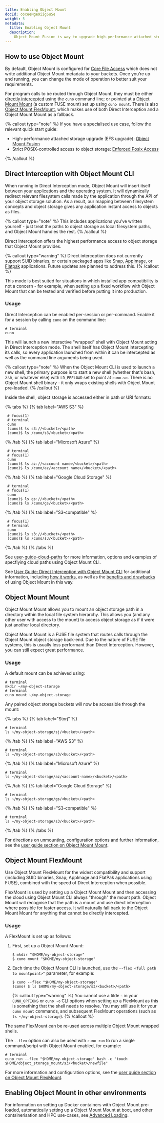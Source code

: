 ```yaml
---
title: Enabling Object Mount
docId: ooceeNge9iig6uSe
weight: 5
metadata:
  title: Enabling Object Mount
  description:
    Object Mount Fusion is way to upgrade high-performance attached storage solutions like Amazon Elastic File System (EFS) with the throughput of object storage. It is a **cheaper** and **faster** solution compared to using EFS alone.
---
```


## How to use Object Mount

By default, Object Mount is configured for [Core File Access](../getting-started/configuration-modes#core-file-access) which does not write additional Object Mount metadata to your buckets. Once you’re up and running, you can change the mode of operation to better suit your requirements.

For program calls to be routed through Object Mount, they must be either [directly intercepted](#direct-interception-with-object-mount-cli) using the `cuno` command line; or pointed at a [Object Mount Mount](#object-mount-mount) (a custom FUSE mount) set up using `cuno mount`. 
There is also [Object Mount FlexMount](#object-mount-flex-mount), which makes use of both Direct Interception and a Object Mount Mount as a fallback.

{% callout type="note"  %}
If you have a specialised use case, follow the relevant quick start guide:

- High-performance attached storage upgrade (EFS upgrade): [Object Mount Fusion](../getting-started/object-mount-fusion)
- Strict POSIX-controlled access to object storage: [Enforced Posix Access](../getting-started/enforced-posix-access)

{% /callout %}



## Direct Interception with Object Mount CLI

When running in Direct Interception mode, Object Mount will insert itself between your applications and the operating system. It will dynamically redirect relevant filesystem calls made by the application through the API of your object storage solution. As a result, our mapping between filesystem concepts and object storage gives any application instant access to objects as files.

{% callout type="note"  %}
This includes applications you've written yourself - just treat the paths to object storage as local filesystem paths, and Object Mount handles the rest.
{% /callout %}


Direct Interception offers the highest performance access to object storage that Object Mount provides.

{% callout type="warning"  %}
Direct interception does not currently support SUID binaries, or certain packaged apps like [Snap](https://ubuntu.com/core/services/guide/snaps-intro), [AppImage](https://appimage.org/), or [Flatpak](https://docs.flatpak.org/en/latest/introduction.html) applications. Future updates are planned to address this.
{% /callout %}

This mode is best suited for situations in which installed app compatibility is not a concern - for example, when setting up a fixed workflow with Object Mount that can be tested and verified before putting it into production.

### Usage

Direct Interception can be enabled per-session or per-command. Enable it for a session by calling `cuno` on the command line:

```shell
# terminal
cuno
```

This will launch a new interactive "wrapped" shell with Object Mount acting in Direct Interception mode. The shell itself has Object Mount intercepting its calls, so every application launched from within it can be intercepted as well as the command line arguments being used.

{% callout type="note"  %}
When the Object Mount CLI is used to launch a new shell, the primary purpose is to start a new shell (whether that's bash, zsh, or whatever else) with `LD_PRELOAD` set to point at `cuno.so`. There is no Object Mount shell binary - it only wraps existing shells with Object Mount pre-loaded.
{% /callout %}

Inside the shell, object storage is accessed either in path or URI formats:

{% tabs %}
{% tab label="AWS S3" %}
   ```shell
    # focus(1)
    # terminal
    cuno
    (cuno)$ ls s3://<bucket>/<path>
    (cuno)$ ls /cuno/s3/<bucket>/<path>
   ```
{% /tab %}
{% tab label="Microsoft Azure" %}
   ```shell
    # terminal
    # focus(1)
    cuno
    (cuno)$ ls az://<account name>/<bucket>/<path>
    (cuno)$ ls /cuno/az/<account name>/<bucket>/<path>
   ```
{% /tab %}
{% tab label="Google Cloud Storage" %}
   ```shell
    # terminal
    # focus(1)
    cuno
    (cuno)$ ls gs://<bucket>/<path>
    (cuno)$ ls /cuno/gs/<bucket>/<path>
   ```
{% /tab %}
{% tab label="S3-compatible" %}
   ```shell
    # focus(1)
    # terminal
    cuno
    (cuno)$ ls s3://<bucket>/<path>
    (cuno)$ ls /cuno/s3/<bucket>/<path>
   ```
{% /tab %}
{% /tabs %}

See [user-guide-cloud-paths](../user-guides/access) for more information, options and examples of specfiying cloud paths using Object Mount CLI.

See [User Guide: Direct Interception with Object Mount CLI](../user-guides/basic#direct-interception-with-object-mount-cli) for additional information, including [how it works](../user-guides/basic#how-it-works), 
as well as the [benefits and drawbacks](../user-guides/basic#advantages-and-disadvantages) of using Object Mount in this way.

## Object Mount Mount

Object Mount Mount allows you to mount an object storage path in a directory within the local file system hierarchy. This allows you (and any other user with access to the mount) to access object storage as if it were just another local directory.

Object Mount Mount is a FUSE file system that routes calls through the Object Mount object storage back-end. Due to the nature of FUSE file systems, this is usually less performant than Direct Interception. However, you can still expect great performance.

### Usage

A default mount can be achieved using:

```shell
# terminal
mkdir ~/my-object-storage
# terminal
cuno mount ~/my-object-storage
```

Any paired object storage buckets will now be accessible through the mount:

{% tabs %}
{% tab label="Storj" %}
```shell
# terminal
ls ~/my-object-storage/sj/<bucket>/<path>
```
{% /tab %}
{% tab label="AWS S3" %}
```shell
# terminal
ls ~/my-object-storage/s3/<bucket>/<path>
```
{% /tab %}
{% tab label="Microsoft Azure" %}
```shell
# terminal
ls ~/my-object-storage/az/<account-name>/<bucket>/<path>
```
{% /tab %}
{% tab label="Google Cloud Storage" %}
```shell
# terminal
ls ~/my-object-storage/gs/<bucket>/<path>
```  
{% /tab %}
{% tab label="S3-compatible" %}
```shell
# terminal
ls ~/my-object-storage/s3/<bucket>/<path>
```
{% /tab %}
{% /tabs %}


For directions on unmounting, configuration options and further information, see the [user guide section on Object Mount Mount](../user-guides/basic#object-mount-mount).

## Object Mount FlexMount

Use Object Mount FlexMount for the widest compatibility and support (including SUID binaries, Snap, AppImage and FlatPak applications using FUSE), combined with the speed of Direct Interception when possible.

FlexMount is used by setting up a Object Mount Mount and then accessing the cloud using Object Mount CLI always "through" the mount path. Object Mount will recognise that the path is a mount and use direct interception where possible for faster access. It will naturally fall back to the Object Mount Mount for anything that cannot be directly intercepted.

### Usage

A FlexMount is set up as follows:

1. First, set up a Object Mount Mount:

   ```console
   $ mkdir "$HOME/my-object-storage"
   $ cuno mount "$HOME/my-object-storage"
   ```

2. Each time the Object Mount CLI is launched, use the `--flex <full path to mountpoint>"` parameter, for example:

   ```console
   $ cuno --flex "$HOME/my-object-storage"
   (cuno) $ ls $HOME/my-object-storage/s3/<bucket>/<path>
   ```

   {% callout type="warning"  %}
   You cannot use a tilde `~` in your `CUNO_OPTIONS` or `cuno -o` CLI options when setting up a FlexMount as this is something that the shell needs to resolve. You may still use it for your `cuno mount` commands, and subsequent FlexMount operations (such as `ls ~/my-object-storage`).
   {% /callout %}

The same FlexMount can be re-used across multiple Object Mount wrapped shells.

The `--flex` option can also be used with `cuno run` to run a single command/script with Object Mount enabled, for example:

```shell
# terminal
cuno run --flex "$HOME/my-object-storage" bash -c "touch $HOME/object_storage_mount/s3/<bucket>/newfile"
```

For more information and configuration options, see the [user guide section on Object Mount FlexMount](../user-guides/basic#object-mount-flex-mount).

## Enabling Object Mount in other environments

For information on setting up Docker containers with Object Mount pre-loaded, automatically setting up a Object Mount Mount at boot, and other containerisation and HPC use-cases, see [Advanced Loading](../user-guides/advanced).

